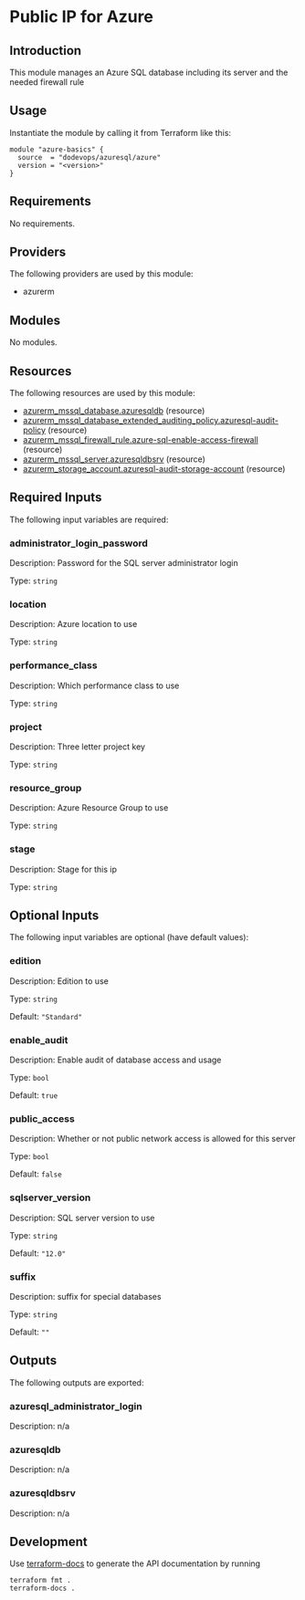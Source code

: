 # Public IP for Azure

## Introduction

This module manages an Azure SQL database including its server and the needed firewall rule

## Usage

Instantiate the module by calling it from Terraform like this:

```hcl
module "azure-basics" {
  source  = "dodevops/azuresql/azure"
  version = "<version>"
}
```

<!-- BEGIN_TF_DOCS -->
## Requirements

No requirements.

## Providers

The following providers are used by this module:

- azurerm

## Modules

No modules.

## Resources

The following resources are used by this module:

- [azurerm_mssql_database.azuresqldb](https://registry.terraform.io/providers/hashicorp/azurerm/latest/docs/resources/mssql_database) (resource)
- [azurerm_mssql_database_extended_auditing_policy.azuresql-audit-policy](https://registry.terraform.io/providers/hashicorp/azurerm/latest/docs/resources/mssql_database_extended_auditing_policy) (resource)
- [azurerm_mssql_firewall_rule.azure-sql-enable-access-firewall](https://registry.terraform.io/providers/hashicorp/azurerm/latest/docs/resources/mssql_firewall_rule) (resource)
- [azurerm_mssql_server.azuresqldbsrv](https://registry.terraform.io/providers/hashicorp/azurerm/latest/docs/resources/mssql_server) (resource)
- [azurerm_storage_account.azuresql-audit-storage-account](https://registry.terraform.io/providers/hashicorp/azurerm/latest/docs/resources/storage_account) (resource)

## Required Inputs

The following input variables are required:

### administrator\_login\_password

Description: Password for the SQL server administrator login

Type: `string`

### location

Description: Azure location to use

Type: `string`

### performance\_class

Description: Which performance class to use

Type: `string`

### project

Description: Three letter project key

Type: `string`

### resource\_group

Description: Azure Resource Group to use

Type: `string`

### stage

Description: Stage for this ip

Type: `string`

## Optional Inputs

The following input variables are optional (have default values):

### edition

Description: Edition to use

Type: `string`

Default: `"Standard"`

### enable\_audit

Description: Enable audit of database access and usage

Type: `bool`

Default: `true`

### public\_access

Description: Whether or not public network access is allowed for this server

Type: `bool`

Default: `false`

### sqlserver\_version

Description: SQL server version to use

Type: `string`

Default: `"12.0"`

### suffix

Description: suffix for special databases

Type: `string`

Default: `""`

## Outputs

The following outputs are exported:

### azuresql\_administrator\_login

Description: n/a

### azuresqldb

Description: n/a

### azuresqldbsrv

Description: n/a
<!-- END_TF_DOCS -->

## Development

Use [terraform-docs](https://terraform-docs.io/) to generate the API documentation by running

    terraform fmt .
    terraform-docs .